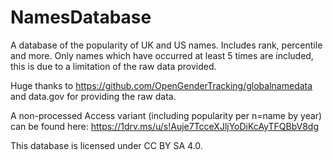 # NamesDatabase
A database of the popularity of UK and US names. Includes rank, percentile and more. Only names which have occurred at least 5 times are included, this is due to a limitation of the raw data provided.

Huge thanks to https://github.com/OpenGenderTracking/globalnamedata and data.gov for providing the raw data.

A non-processed Access variant (including popularity per n=name by year) can be found here: https://1drv.ms/u/s!Auje7TcceXJljYoDiKcAyTFQBbV8dg

This database is licensed under CC BY SA 4.0.
